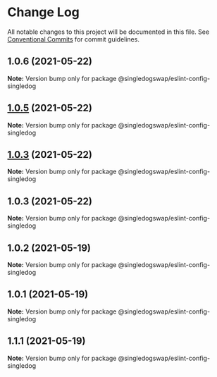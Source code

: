 # Change Log

All notable changes to this project will be documented in this file.
See [Conventional Commits](https://conventionalcommits.org) for commit guidelines.

## 1.0.6 (2021-05-22)

**Note:** Version bump only for package @singledogswap/eslint-config-singledog





## [1.0.5](https://github.com/singledogswap/singledog-toolkit/tree/master/packages/eslint-config-singledog/compare/@singledogswap/eslint-config-singledog@1.0.3...@singledogswap/eslint-config-singledog@1.0.5) (2021-05-22)

**Note:** Version bump only for package @singledogswap/eslint-config-singledog





## [1.0.3](https://github.com/singledogswap/singledog-toolkit/tree/master/packages/eslint-config-singledog/compare/@singledogswap/eslint-config-singledog@1.0.3...@singledogswap/eslint-config-singledog@1.0.3) (2021-05-22)

**Note:** Version bump only for package @singledogswap/eslint-config-singledog





## 1.0.3 (2021-05-22)

**Note:** Version bump only for package @singledogswap/eslint-config-singledog






## 1.0.2 (2021-05-19)

**Note:** Version bump only for package @singledogswap/eslint-config-singledog





## 1.0.1 (2021-05-19)

**Note:** Version bump only for package @singledogswap/eslint-config-singledog





## 1.1.1 (2021-05-19)

**Note:** Version bump only for package @singledogswap/eslint-config-singledog

